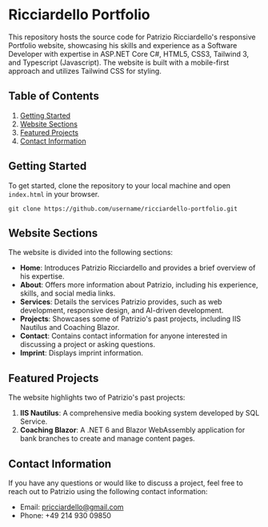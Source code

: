 # Ricciardello Portfolio

This repository hosts the source code for Patrizio Ricciardello's responsive Portfolio website, showcasing his skills and experience as a Software Developer with expertise in ASP.NET Core C#, HTML5, CSS3, Tailwind 3, and Typescript (Javascript). The website is built with a mobile-first approach and utilizes Tailwind CSS for styling.

## Table of Contents

1. [Getting Started](#getting-started)
2. [Website Sections](#website-sections)
3. [Featured Projects](#featured-projects)
4. [Contact Information](#contact-information)

## Getting Started

To get started, clone the repository to your local machine and open `index.html` in your browser.

```
git clone https://github.com/username/ricciardello-portfolio.git
```

## Website Sections

The website is divided into the following sections:

- **Home**: Introduces Patrizio Ricciardello and provides a brief overview of his expertise.
- **About**: Offers more information about Patrizio, including his experience, skills, and social media links.
- **Services**: Details the services Patrizio provides, such as web development, responsive design, and AI-driven development.
- **Projects**: Showcases some of Patrizio's past projects, including IIS Nautilus and Coaching Blazor.
- **Contact**: Contains contact information for anyone interested in discussing a project or asking questions.
- **Imprint**: Displays imprint information.

## Featured Projects

The website highlights two of Patrizio's past projects:

1. **IIS Nautilus**: A comprehensive media booking system developed by SQL Service.
2. **Coaching Blazor**: A .NET 6 and Blazor WebAssembly application for bank branches to create and manage content pages.

## Contact Information

If you have any questions or would like to discuss a project, feel free to reach out to Patrizio using the following contact information:

- Email: pricciardello@gmail.com
- Phone: +49 214 930 09850

